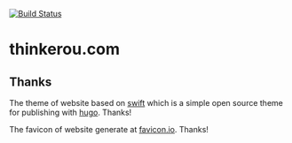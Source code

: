 [![Build Status](https://travis-ci.org/thinkerou/thinkerou.com.svg?branch=master)](https://travis-ci.org/thinkerou/thinkerou.com)

# thinkerou.com

## Thanks

The theme of website based on [swift](https://github.com/onweru/hugo-swift-theme) which is a simple open source theme for publishing with [hugo](https://gohugo.io/). Thanks!

The favicon of website generate at [favicon.io](https://favicon.io/favicon-generator/). Thanks!
